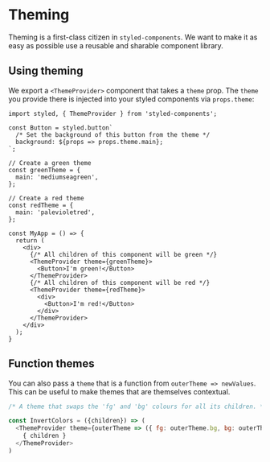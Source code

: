 # Theming

Theming is a first-class citizen in `styled-components`. We want to make it as easy as possible use a reusable and sharable component library.

## Using theming

We export a `<ThemeProvider>` component that takes a `theme` prop. The `theme` you provide there is injected into your styled components via `props.theme`:

```JSX
import styled, { ThemeProvider } from 'styled-components';

const Button = styled.button`
  /* Set the background of this button from the theme */
  background: ${props => props.theme.main};
`;

// Create a green theme
const greenTheme = {
  main: 'mediumseagreen',
};

// Create a red theme
const redTheme = {
  main: 'palevioletred',
};

const MyApp = () => {
  return (
    <div>
      {/* All children of this component will be green */}
      <ThemeProvider theme={greenTheme}>
        <Button>I'm green!</Button>
      </ThemeProvider>
      {/* All children of this component will be red */}
      <ThemeProvider theme={redTheme}>
        <div>
          <Button>I'm red!</Button>
        </div>
      </ThemeProvider>
    </div>
  );
}
```

## Function themes

You can also pass a `theme` that is a function from `outerTheme => newValues`. This can be useful to make themes that are themselves contextual.

```js
/* A theme that swaps the 'fg' and 'bg' colours for all its children. */

const InvertColors = ({children}) => (
  <ThemeProvider theme={outerTheme => ({ fg: outerTheme.bg, bg: outerTheme.fg })}>
    { children }
  </ThemeProvider>
)
```
